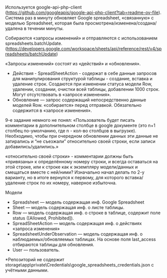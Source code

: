 Используется google-api-php-client (https://github.com/googleapis/google-api-php-client?tab=readme-ov-file). 
Система раз в минуту обновляет Google spreadsheet, «связанную» с моделью Spreadsheet, которая была просмотрена/изменена/создана/удалена в течении минуты.

Собираются «запросы изменений» и отправляются с использованием spreadsheets.batchUpdate.
(https://developers.google.com/workspace/sheets/api/reference/rest/v4/spreadsheets/batchUpdate)

«Запросы изменений» состоят из «действий» и «обновления».
* Действия - SpreadSheetAction  - содержат в себе данные запросов для манипулирования структурой таблицы - создание, вставка и удаление строк. Создаются при изменении статуса модели Row, удалении, создании, очистки всей таблицы, добавлении 1000 строк. Могут отсутствовать в «запросе изменения».
* Обновление — запрос содержащий непосредственно данные моделей Row. «собирается» перед отправкой. Обязательно содержится в «запросе изменения».

9-е задание немного не понял:
«Пользователь будет писать комментарии в дополнительном столбце в google документе (это n+1 столбец по-умолчанию, где n - кол-во столбцов в выгрузке). Необходимо, чтобы при очередном обновлении данных эти данные не затирались и “не съезжали” относительно своей строки, если записи добавились/удалились.»

«относительно своей строки» - комментарии должны быть «привязаны» к определённому номеру строки, и всегда оставаться на этой строке, или к строке как к экземпляру модели/данных и смещаться вместе с ней/ними? Изначально начал делать по 2-у варианту, но в итоге вернулся к первому, для которого вставка/удаление строк по их номеру, наверное избыточна. 

Модели
* Spreadsheet — модель содержащая инф. Google Spreadsheet 
* Sheet — модель содержащая инф. о листе таблицы.
* Row — модель содержащая инф. о строке в таблице, содержит поле status ([Allowed, Prohibited]).
* SpreadSheetAction — модель содержащая инф. о действиях «запроса изменения»
* SpreadsheetUnderObservation — модель содержащая инф. о наблюдаемых/обновляемых таблицах. На основе поля last_access отбираются таблицы для обновления.
* User — пользователь.

*Репозиторий не содержит storage\app\private\Credentials\google_spreadsheets_credentials.json с учётными данными.
